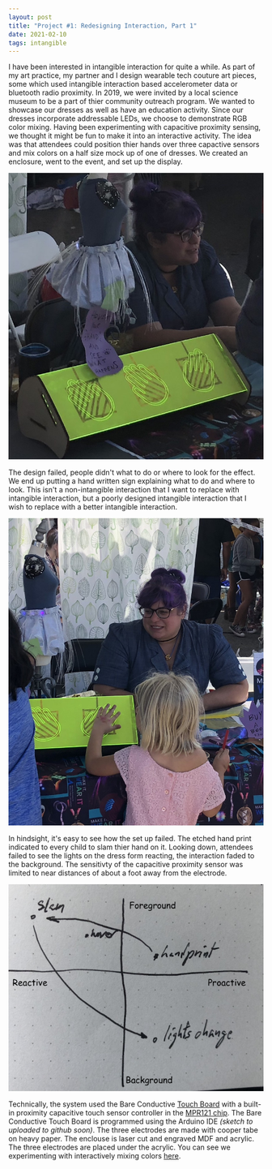 ```yaml
---
layout: post
title: "Project #1: Redesigning Interaction, Part 1"
date: 2021-02-10
tags: intangible
---
```


I have been interested in intangible interaction for quite a while. As part of my art practice, my partner and I design wearable tech couture art pieces, some which used intangible interaction based accelerometer data or bluetooth radio proximity.  In 2019, we were invited by a local science museum to be a part of thier community outreach program. We wanted to showcase our dresses as well as have an education activity. Since our dresses incorporate addressable LEDs, we choose to demonstrate RGB color mixing. Having been experimenting with capacitive proximity sensing, we thought it might be fun to make it into an interactive activity. The idea was that attendees could position thier hands over three capactive sensors and mix colors on a half size mock up of one of dresses. We created an enclosure, went to the event, and set up the display. 

![the set up](/images/IMG_7156.jpeg)

The design failed, people didn't what to do or where to look for the effect. We end up putting a hand written sign explaining what to do and where to look. This isn't a non-intangible interaction that I want to replace with intangible interaction, but a poorly designed intangible interaction that I wish to replace with a better intangible interaction.

![bad design](/images/IMG_7158.jpeg)

In hindsight, it's easy to see how the set up failed. The etched hand print indicated to every child to slam thier hand on it. Looking down, attendees failed to see the lights on the dress form reacting, the interaction faded to the background. The sensitivty of the capacitive proximity sensor was limited to near distances of about a foot away from the electrode.

![interaction diagram](/images/IMG_4679.png)

Technically, the system used the Bare Conductive [Touch Board](https://www.bareconductive.com/shop/touch-board/) with a built-in proximity capacitive touch sensor controller in the [MPR121 chip](https://cdn-shop.adafruit.com/datasheets/MPR121.pdf). The Bare Conductive Touch Board is programmed using the Arduino IDE *(sketch to uploaded to github soon)*. The three electrodes are made with cooper tabe on heavy paper. The enclouse is laser cut and engraved MDF and acrylic. The three electrodes are placed under the acrylic. You can see we experimenting with interactively mixing colors [here](https://www.instagram.com/p/BvzP8GUn6hn/).

